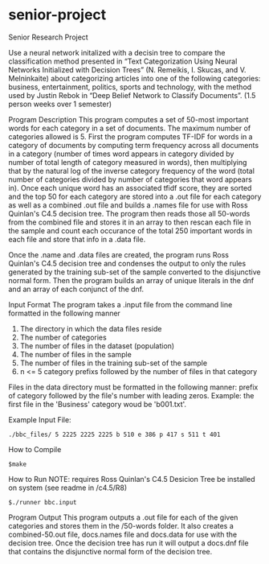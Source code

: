 # senior-project
Senior Research Project

Use a neural network initalized with a decisin tree to compare the classification 
method presented in “Text Categorization Using Neural Networks Initialized with 
Decision Trees” (N. Remeikis, I. Skucas, and V. Melninkaite) about categorizing 
articles into one of the following categories: business, entertainment, politics, 
sports and technology, with the method used by Justin Rebok in “Deep Belief Network 
to Classify Documents”. (1.5 person weeks over 1 semester)

Program Description
This program computes a set of 50-most important words for each category in a set of 
documents. The maximum number of categories allowed is 5. First the program computes 
TF-IDF for words in a category of documents by computing term frequency across all 
documents in a category (number of times word appears in category divided by number 
of total length of category measured in words), then multiplying that by the natural 
log of the inverse category frequency of the word (total number of categories divided 
by number of categories that word appears in). Once each unique word has an associated 
tfidf score, they are sorted and the top 50 for each category are stored into a .out 
file for each category as well as a combined .out file and builds a .names file for use
with Ross Quinlan's C4.5 decision tree. The program then reads those all 50-words from 
the combined file and stores it in an array to then rescan each file in the sample and 
count each occurance of the total 250 important words in each file and store that info 
in a .data file.

Once the .name and .data files are created, the program runs Ross Quinlan's C4.5 
decision tree and condenses the output to only the rules generated by the training 
sub-set of the sample converted to the disjunctive normal form. Then the program builds 
an array of unique literals in the dnf and an array of each conjunct of the dnf.

Input Format
The program takes a .input file from the command line formatted in the following manner
  1. The directory in which the data files reside
  2. The number of categories
  3. The number of files in the dataset (population)
  4. The number of files in the sample
  5. The number of files in the training sub-set of the sample
  6. n <= 5 category prefixs followed by the number of files in that category

Files in the data directory must be formatted in the following manner:
  prefix of category followed by the file's number with leading zeros.
  Example: the first file in the 'Business' category woud be 'b001.txt'.

Example Input File:
```
./bbc_files/ 5 2225 2225 2225 b 510 e 386 p 417 s 511 t 401
```

How to Compile
```
$make
```

How to Run
NOTE: requires Ross Quinlan's C4.5 Desicion Tree be installed on system (see readme in /c4.5/R8)
```
$./runner bbc.input
```

Program Output
This program outputs a .out file for each of the given categories and stores them in the
/50-words folder. It also creates a combined-50.out file, docs.names file and docs.data 
for use with the decision tree. Once the decision tree has run it will output a docs.dnf 
file that contains the disjunctive normal form of the decision tree.
